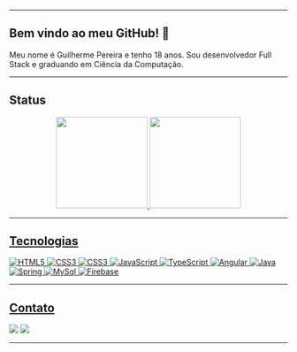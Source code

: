 <hr>

## Bem vindo ao meu GitHub! 👋
<p>Meu nome é Guilherme Pereira e tenho 18 anos. Sou desenvolvedor Full Stack e graduando em Ciência da
    Computação.</p>
</div>
<hr>

## Status
<div align="center">
    <a href="https://github.com/guilhermepereiradev">
        <img height="165em" src="https://github-readme-stats.vercel.app/api?username=guilhermepereiradev&count_private=true&show_icons=true&theme=github_dark&include_all_commits=true"/>
        <img height="165em" src="https://github-readme-stats.vercel.app/api/top-langs/?username=guilhermepereiradev&layout=compact&theme=github_dark"/>
</div>
<hr>

## Tecnologias
<div>
    <img alt="HTML5" src="https://img.shields.io/badge/HTML5-E34F26?style=for-the-badge&logo=html5&logoColor=white">
    <img alt="CSS3" src="https://img.shields.io/badge/CSS3-1572B6?style=for-the-badge&logo=css3&logoColor=white">
    <img alt="CSS3" src="https://img.shields.io/badge/Bootstrap-563D7C?style=for-the-badge&logo=bootstrap&logoColor=white">
    <img alt="JavaScript" src="https://img.shields.io/badge/JavaScript-F7DF1E?style=for-the-badge&logo=javascript&logoColor=black">
    <img alt="TypeScript" src="https://img.shields.io/badge/TypeScript-007ACC?style=for-the-badge&logo=typescript&logoColor=white">
    <img alt="Angular" src="https://img.shields.io/badge/Angular-DD0031?style=for-the-badge&logo=angular&logoColor=white">
    <img alt="Java" src="https://img.shields.io/badge/Java-ED8B00?style=for-the-badge&logo=java&logoColor=white">
    <img alt="Spring" src="https://img.shields.io/badge/Spring-6DB33F?style=for-the-badge&logo=spring&logoColor=white">
    <img alt="MySql" src="https://img.shields.io/badge/MySQL-005C84?style=for-the-badge&logo=mysql&logoColor=white">
    <img alt="Firebase" src="https://img.shields.io/badge/Firebase-F29D0C?style=for-the-badge&logo=firebase&logoColor=white">

</div>
<hr>

## Contato
<div>
    <a href="mailto:guilhermepereira1609@hotmail.com" target="_blank"><img src="https://img.shields.io/badge/Microsoft_Outlook-0078D4?style=for-the-badge&logo=microsoft-outlook&logoColor=white"></a>
    <a href="https://www.linkedin.com/in/guilhermepereiradev/" target="_blank"><img src="https://img.shields.io/badge/LinkedIn-0077B5?style=for-the-badge&logo=linkedin&logoColor=white"></a>
</div>
<hr>
